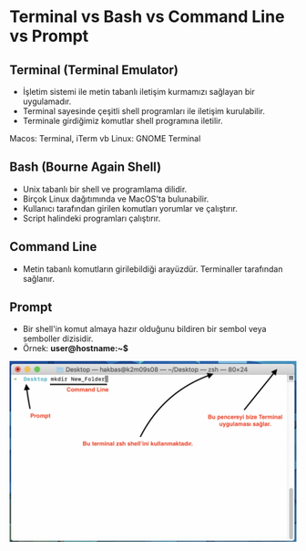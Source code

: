 # Terminal vs Bash vs Command Line vs Prompt

## Terminal (Terminal Emulator)

- İşletim sistemi ile metin tabanlı iletişim kurmamızı sağlayan bir uygulamadır.
- Terminal sayesinde çeşitli shell programları ile iletişim kurulabilir.
- Terminale girdiğimiz komutlar shell programına iletilir.

Macos: Terminal, iTerm vb
Linux: GNOME Terminal

## Bash (Bourne Again Shell)

- Unix tabanlı bir shell ve programlama dilidir.
- Birçok Linux dağıtımında ve MacOS'ta bulunabilir.
- Kullanıcı tarafından girilen komutları yorumlar ve çalıştırır.
- Script halindeki programları çalıştırır.

## Command Line

- Metin tabanlı komutların girilebildiği arayüzdür. Terminaller tarafından sağlanır.

## Prompt

- Bir shell'in komut almaya hazır olduğunu bildiren bir sembol veya semboller dizisidir.
- Örnek: **user@hostname:~$**

![alt text](images/sspart1.png "Sample")